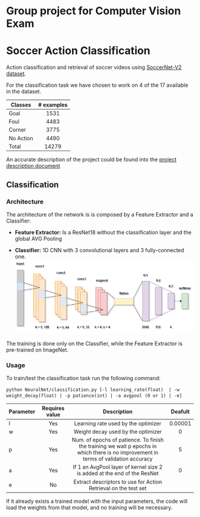 # Group project for Computer Vision Exam

# Soccer Action Classification

Action classification and retrieval of soccer videos using <a href="https://soccer-net.org/">SoccerNet-V2 dataset</a>.

For the classification task we have chosen to work on 4 of the 17 available in the dataset.

| Classes        | # examples    |
| -------------- |:-------------:|
| Goal           | 1531          |
| Foul           | 4483          |
| Corner         | 3775          |
| No Action      | 4490          |
| Total          | 14279         |

An accurate description of the project could be found into the [project description document](project_description.pdf)

## Classification

### Architecture

The architecture of the network is is composed by a Feature Extractor and a Classifier:

- <b>Feature Extractor:</b> Is a ResNet18 without the classification layer and the global AVG Pooling

- <b>Classifier:</b> 1D CNN with 3 convolutional layers and 3 fully-connected one.
![Classifier](images/architecture.png)

The training is done only on the Classifier, while the Feature Extractor is pre-trained on ImageNet.

### Usage

To train/test the classification task run the following command:

```console
python NeuralNet/classification.py [-l learning_rate(float)  | -w weight_decay(float) | -p patience(int) | -a avgpool (0 or 1) | -e]
```

| Parameter      | Requires value   | Description   | Deafult  |
| -------------- |:-------------:|:-------------:|:-------------:
| l              | Yes           | Learning rate used by the optimizer          | 0.00001 |
| w              | Yes           | Weight decay used by the optimizer          | 0 |
| p              | Yes           | Num. of epochs of patience. To finish the training we wait p epochs in which there is no improvement in terms of validation accuracy         | 5 |
| a              | Yes            | If 1 an AvgPool layer of kernel size 2 is added at the end of the ResNet         | 0 |
| e              | No             | Extract descriptors to use for Action Retrieval on the test set         |


If it already exists a trained model with the input parameters, the code will load the weights from that model, and no training will be necessary.

